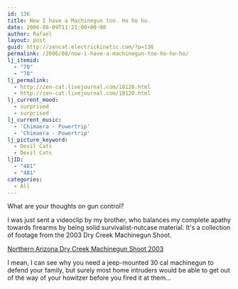 ```yaml
---
id: 136
title: Now I have a Machinegun too. Ho ho ho.
date: 2006-08-09T11:21:00+00:00
author: Rafael
layout: post
guid: http://zencat.electrickinetic.com/?p=136
permalink: /2006/08/now-i-have-a-machinegun-too-ho-ho-ho/
lj_itemid:
  - "70"
  - "70"
lj_permalink:
  - http://zen-cat.livejournal.com/18120.html
  - http://zen-cat.livejournal.com/18120.html
lj_current_mood:
  - surprised
  - surprised
lj_current_music:
  - 'Chimaera - Powertrip'
  - 'Chimaera - Powertrip'
lj_picture_keyword:
  - Devil Cats
  - Devil Cats
ljID:
  - "481"
  - "481"
categories:
  - All
---
```

What are your thoughts on gun control? 

I was just sent a videoclip by my brother, who balances my complete apathy towards firearms by being solid survivalist-nutcase material. It's a collection of footage from the 2003 Dry Creek Machinegun Shoot.

<a href = "http://www.ninelives.net.au/DryCreek.wmv">Northern Arizona Dry Creek Machinegun Shoot 2003</a>

I mean, I can see why you need a jeep-mounted 30 cal machinegun to defend your family, but surely most home intruders would be able to get out of the way of your howitzer before you fired it at them...